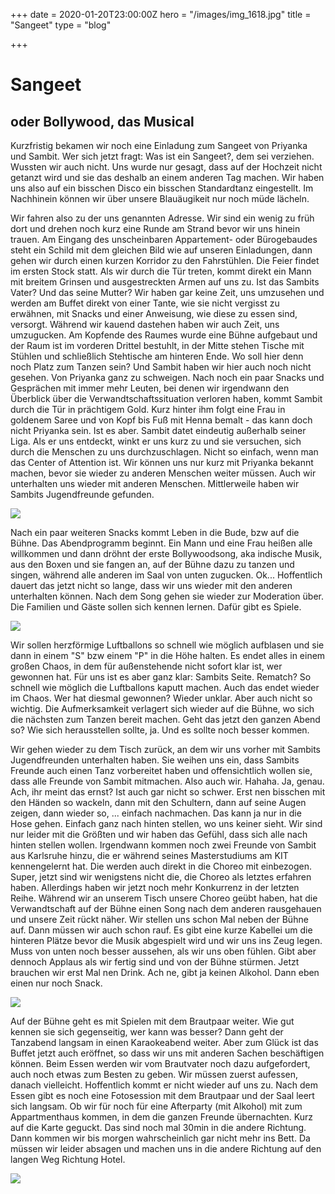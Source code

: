 +++
date = 2020-01-20T23:00:00Z
hero = "/images/img_1618.jpg"
title = "Sangeet"
type = "blog"

+++
# Sangeet

## oder Bollywood, das Musical

Kurzfristig bekamen wir noch eine Einladung zum Sangeet von Priyanka und Sambit. Wer sich jetzt fragt: Was ist ein Sangeet?, dem sei verziehen. Wussten wir auch nicht. Uns wurde nur gesagt, dass auf der Hochzeit nicht getanzt wird und sie das deshalb an einem anderen Tag machen. Wir haben uns also auf ein bisschen Disco ein bisschen Standardtanz eingestellt. Im Nachhinein können wir über unsere Blauäugikeit nur noch müde lächeln.

Wir fahren also zu der uns genannten Adresse. Wir sind ein wenig zu früh dort und drehen noch kurz eine Runde am Strand bevor wir uns hinein trauen. Am Eingang des unscheinbaren Appartement- oder Bürogebaudes steht ein Schild mit dem gleichen Bild wie auf unseren Einladungen, dann gehen wir durch einen kurzen Korridor zu den Fahrstühlen. Die Feier findet im ersten Stock statt. Als wir durch die Tür treten, kommt direkt ein Mann mit breitem Grinsen und ausgestreckten Armen auf uns zu. Ist das Sambits Vater? Und das seine Mutter? Wir haben gar keine Zeit, uns umzusehen und werden am Buffet direkt von einer Tante, wie sie nicht vergisst zu erwähnen, mit Snacks und einer Anweisung, wie diese zu essen sind, versorgt. Während wir kauend dastehen haben wir auch Zeit, uns umzugucken. Am Kopfende des Raumes wurde eine Bühne aufgebaut und der Raum ist im vorderen Drittel bestuhlt, in der Mitte stehen Tische mit Stühlen und schließlich Stehtische am hinteren Ende. Wo soll hier denn noch Platz zum Tanzen sein? Und Sambit haben wir hier auch noch nicht gesehen. Von Priyanka ganz zu schweigen. Nach noch ein paar Snacks und Gesprächen mit immer mehr Leuten, bei denen wir irgendwann den Überblick über die Verwandtschaftssituation verloren haben, kommt Sambit durch die Tür in prächtigem Gold. Kurz hinter ihm folgt eine Frau in goldenem Saree und von Kopf bis Fuß mit Henna bemalt - das kann doch nicht Priyanka sein. Ist es aber. Sambit datet eindeutig außerhalb seiner Liga. Als er uns entdeckt, winkt er uns kurz zu und sie versuchen, sich durch die Menschen zu uns durchzuschlagen. Nicht so einfach, wenn man das Center of Attention ist. Wir können uns nur kurz mit Priyanka bekannt machen, bevor sie wieder zu anderen Menschen weiter müssen. Auch wir unterhalten uns wieder mit anderen Menschen. Mittlerweile haben wir Sambits Jugendfreunde gefunden.

![](/images/img_1368.jpg)

Nach ein paar weiteren Snacks kommt Leben in die Bude, bzw auf die Bühne. Das Abendprogramm beginnt. Ein Mann und eine Frau heißen alle willkommen und dann dröhnt der erste Bollywoodsong, aka indische Musik, aus den Boxen und sie fangen an, auf der Bühne dazu zu tanzen und singen, während alle anderen im Saal von unten zugucken. Ok... Hoffentlich dauert das jetzt nicht so lange, dass wir uns wieder mit den anderen unterhalten können. Nach dem Song gehen sie wieder zur Moderation über. Die Familien und Gäste sollen sich kennen lernen. Dafür gibt es Spiele.

![](/images/img_0544.jpg)

Wir sollen herzförmige Luftballons so schnell wie möglich aufblasen und sie dann in einem "S" bzw einem "P" in die Höhe halten. Es endet alles in einem großen Chaos, in dem für außenstehende nicht sofort klar ist, wer gewonnen hat. Für uns ist es aber ganz klar: Sambits Seite. Rematch? So schnell wie möglich die Luftballons kaputt machen. Auch das endet wieder im Chaos. Wer hat diesmal gewonnen? Wieder unklar. Aber auch nicht so wichtig. Die Aufmerksamkeit verlagert sich wieder auf die Bühne, wo sich die nächsten zum Tanzen bereit machen. Geht das jetzt den ganzen Abend so? Wie sich herausstellen sollte, ja. Und es sollte noch besser kommen.

Wir gehen wieder zu dem Tisch zurück, an dem wir uns vorher mit Sambits Jugendfreunden unterhalten haben. Sie weihen uns ein, dass Sambits Freunde auch einen Tanz vorbereitet haben und offensichtlich wollen sie, dass alle Freunde von Sambit mitmachen. Also auch wir. Hahaha. Ja, genau. Ach, ihr meint das ernst? Ist auch gar nicht so schwer. Erst nen bisschen mit den Händen so wackeln, dann mit den Schultern, dann auf seine Augen zeigen, dann wieder so, ... einfach nachmachen. Das kann ja nur in die Hose gehen. Einfach ganz nach hinten stellen, wo uns keiner sieht. Wir sind nur leider mit die Größten und wir haben das Gefühl, dass sich alle nach hinten stellen wollen. Irgendwann kommen noch zwei Freunde von Sambit aus Karlsruhe hinzu, die er während seines Masterstudiums am KIT kennengelernt hat. Die werden auch direkt in die Choreo mit einbezogen. Super, jetzt sind wir wenigstens nicht die, die Choreo als letztes erfahren haben. Allerdings haben wir jetzt noch mehr Konkurrenz in der letzten Reihe. Während wir an unserem Tisch unsere Choreo geübt haben, hat die Verwandtschaft auf der Bühne einen Song nach dem anderen rausgehauen und unsere Zeit rückt näher. Wir stellen uns schon Mal neben der Bühne auf. Dann müssen wir auch schon rauf. Es gibt eine kurze Kabellei um die hinteren Plätze bevor die Musik abgespielt wird und wir uns ins Zeug legen. Muss von unten noch besser aussehen, als wir uns oben fühlen. Gibt aber dennoch Applaus als wir fertig sind und von der Bühne stürmen. Jetzt brauchen wir erst Mal nen Drink. Ach ne, gibt ja keinen Alkohol. Dann eben einen nur noch Snack.

![](/images/img_1349.jpg)

Auf der Bühne geht es mit Spielen mit dem Brautpaar weiter. Wie gut kennen sie sich gegenseitig, wer kann was besser? Dann geht der Tanzabend langsam in einen Karaokeabend weiter. Aber zum Glück ist das Buffet jetzt auch eröffnet, so dass wir uns mit anderen Sachen beschäftigen können. Beim Essen werden wir vom Brautvater noch dazu aufgefordert, auch noch etwas zum Besten zu geben. Wir müssen zuerst aufessen, danach vielleicht. Hoffentlich kommt er nicht wieder auf uns zu. Nach dem Essen gibt es noch eine Fotosession mit dem Brautpaar und der Saal leert sich langsam. Ob wir für noch für eine Afterparty (mit Alkohol) mit zum Appartmenthaus kommen, in dem die ganzen Freunde übernachten. Kurz auf die Karte geguckt. Das sind noch mal 30min in die andere Richtung. Dann kommen wir bis morgen wahrscheinlich gar nicht mehr ins Bett. Da müssen wir leider absagen und machen uns in die andere Richtung auf den langen Weg Richtung Hotel.

![](/images/img_1583.jpg)
